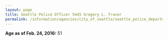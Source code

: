 ```yaml
---
layout: page
title: Seattle Police Officer 5445 Gregory L. Traver
permalink: /information/agencies/city_of_seattle/seattle_police_department/copbook/5445/
---
```


**Age as of Feb. 24, 2016:** 51
